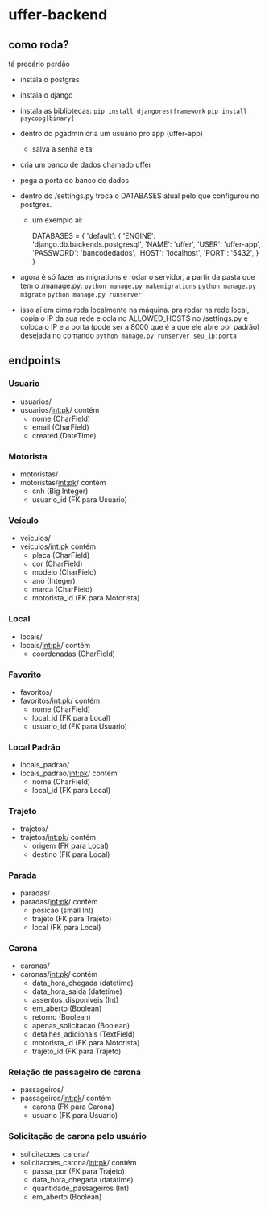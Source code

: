 # uffer-backend

## como roda?
tá precário perdão
- instala o postgres
- instala o django
- instala as bibliotecas:
  ```pip install djangorestframework```
  ```pip install psycopg[binary]```
- dentro do pgadmin cria um usuário pro app (uffer-app)
  - salva a senha e tal
- cria um banco de dados chamado uffer
- pega a porta do banco de dados
- dentro do /settings.py troca o DATABASES atual pelo que configurou no postgres.
  - um exemplo ai:

    DATABASES = {
        'default': {
            'ENGINE': 'django.db.backends.postgresql',
            'NAME': 'uffer',
            'USER': 'uffer-app',
            'PASSWORD': 'bancodedados',
            'HOST': 'localhost',
            'PORT': '5432',
        }
    }

- agora é só fazer as migrations e rodar o servidor, a partir da pasta que tem o /manage.py:
    ```python manage.py makemigrations```
    ```python manage.py migrate```
    ```python manage.py runserver```

- isso aí em cima roda localmente na máquina. pra rodar na rede local, copia o IP da sua rede e cola no ALLOWED_HOSTS no /settings.py e coloca o IP e a porta (pode ser a 8000 que é a que ele abre por padrão) desejada no comando
  ```python manage.py runserver seu_ip:porta```

## endpoints

### Usuario
- usuarios/
- usuarios/<int:pk>/
contém
  - nome (CharField)
  - email (CharField)
  - created (DateTime)

### Motorista
- motoristas/
- motoristas/<int:pk>/
contém
  - cnh (Big Integer)
  - usuario_id (FK para Usuario)

### Veículo
- veiculos/
- veiculos/<int:pk>
contém
  - placa (CharField)
  - cor (CharField)
  - modelo (CharField)
  - ano (Integer)
  - marca (CharField)
  - motorista_id (FK para Motorista)

### Local
- locais/
- locais/<int:pk>/
contém
  - coordenadas (CharField)
  
### Favorito
- favoritos/
- favoritos/<int:pk>/
contém
  - nome (CharField)
  - local_id (FK para Local)
  - usuario_id (FK para Usuario)

### Local Padrão
- locais_padrao/
- locais_padrao/<int:pk>/
contém
  - nome (CharField)
  - local_id (FK para Local)

### Trajeto
- trajetos/
- trajetos/<int:pk>/
contém
  - origem (FK para Local)
  - destino (FK para Local)

### Parada
- paradas/
- paradas/<int:pk>/
contém
  - posicao (small Int)
  - trajeto (FK para Trajeto)
  - local (FK para Local)

### Carona
- caronas/
- caronas/<int:pk>/
contém
  - data_hora_chegada (datetime)
  - data_hora_saida (datetime)
  - assentos_disponiveis (Int)
  - em_aberto (Boolean)
  - retorno (Boolean)
  - apenas_solicitacao (Boolean)
  - detalhes_adicionais (TextField)
  - motorista_id (FK para Motorista)
  - trajeto_id (FK para Trajeto)

### Relação de passageiro de carona
- passageiros/
- passageiros/<int:pk>/
contém
  - carona (FK para Carona)
  - usuario (FK para Usuario)

### Solicitação de carona pelo usuário
- solicitacoes_carona/
- solicitacoes_carona/<int:pk>/
contém
  - passa_por (FK para Trajeto)
  - data_hora_chegada (datatime)
  - quantidade_passageiros (Int)
  - em_aberto (Boolean)
